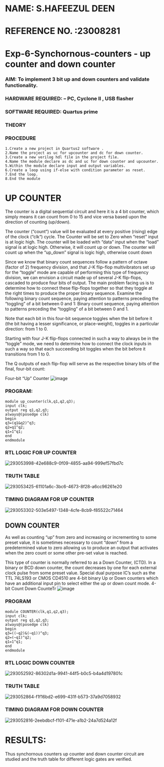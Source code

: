 # NAME: S.HAFEEZUL DEEN
# REFERENCE NO. :23008281 
# Exp-6-Synchornous-counters - up counter and down counter 
### AIM: To implement 3 bit up and down counters and validate  functionality.
### HARDWARE REQUIRED:  – PC, Cyclone II , USB flasher
### SOFTWARE REQUIRED:   Quartus prime
### THEORY 
### PROCEDURE
```
1.Create a new project in Quartus2 software . 
2.Name the project as uc for upcounter and dc for down counter.
3.Create a new verilog hdl file in the project file.
4.Name the module declare as dc and uc for down counter and upcounter. 
5.Within the module declare input and output variables.
6.Create a loop using if-else with condition parameter as reset.
7.End the loop. 
8.End the module
```
# UP COUNTER 
The counter is a digital sequential circuit and here it is a 4 bit counter, which simply means it can count from 0 to 15 and vice versa based upon the direction of counting (up/down). 

The counter (“count“) value will be evaluated at every positive (rising) edge of the clock (“clk“) cycle.
The Counter will be set to Zero when “reset” input is at logic high.
The counter will be loaded with “data” input when the “load” signal is at logic high. Otherwise, it will count up or down.
The counter will count up when the “up_down” signal is logic high, otherwise count down

Since we know that binary count sequences follow a pattern of octave (factor of 2) frequency division, and that J-K flip-flop multivibrators set up for the “toggle” mode are capable of performing this type of frequency division, we can envision a circuit made up of several J-K flip-flops, cascaded to produce four bits of output.
The main problem facing us is to determine how to connect these flip-flops together so that they toggle at the right times to produce the proper binary sequence.
Examine the following binary count sequence, paying attention to patterns preceding the “toggling” of a bit between 0 and 1:
Binary count sequence, paying attention to patterns preceding the “toggling” of a bit between 0 and 1.

Note that each bit in this four-bit sequence toggles when the bit before it (the bit having a lesser significance, or place-weight), toggles in a particular direction: from 1 to 0.



 
 

Starting with four J-K flip-flops connected in such a way to always be in the “toggle” mode, we need to determine how to connect the clock inputs in such a way so that each succeeding bit toggles when the bit before it transitions from 1 to 0.

The Q outputs of each flip-flop will serve as the respective binary bits of the final, four-bit count:

 
 

Four-bit “Up” Counter
![image](https://user-images.githubusercontent.com/36288975/169644758-b2f4339d-9532-40c5-af40-8f4f8c942e2c.png)
### PROGRAM:
```
module up_counter(clk,q1,q2,q3);
input clk;
output reg q1,q2,q3;
always@(posedge clk)
begin
q3=(q1&q2)^q3;
q2=q1^q2;
q1=1^q1;
end 
endmodule
```
### RTL LOGIC FOR UP COUNTER
![293053998-42e688c9-0f09-4855-aa94-999ef57fbd7c](https://github.com/Hafeezuldeen/Exp-7-Synchornous-counters-/assets/144979314/a03a9147-4071-4d8c-b1bb-c94baaacfe25)



### TRUTH TABLE
![293053425-61101a6c-3bc6-4673-8f28-a6cc96261e20](https://github.com/Hafeezuldeen/Exp-7-Synchornous-counters-/assets/144979314/0fad4afb-aff2-4a62-8494-e081757ba1ca)




### TIMING DIAGRAM FOR UP COUNTER
![293053302-503e5497-1348-4cfe-8cb9-f85522c71464](https://github.com/Hafeezuldeen/Exp-7-Synchornous-counters-/assets/144979314/1fa2cb7e-3c27-4c4e-a7be-71bfbca01bb6)





## DOWN COUNTER 

As well as counting “up” from zero and increasing or incrementing to some preset value, it is sometimes necessary to count “down” from a predetermined value to zero allowing us to produce an output that activates when the zero count or some other pre-set value is reached.

This type of counter is normally referred to as a Down Counter, (CTD). In a binary or BCD down counter, the count decreases by one for each external clock pulse from some preset value. Special dual purpose IC’s such as the TTL 74LS193 or CMOS CD4510 are 4-bit binary Up or Down counters which have an additional input pin to select either the up or down count mode.
4-bit Count Down CounteTr
![image](https://user-images.githubusercontent.com/36288975/169644844-1a14e123-7228-4ed8-81a9-eb937dff4ac8.png)

### PROGRAM 
```
module COUNTER(clk,q1,q2,q3);
input clk;
output reg q1,q2,q3;
always@(posedge clk)
begin
q3=((~q2)&(~q1))^q3;
q2=(~q1)^q2;
q1=1^q1;
end
endmodule
```






### RTL LOGIC DOWN COUNTER 
![293052592-86302d1a-9941-44f5-b0c5-b4a4d197801c](https://github.com/Hafeezuldeen/Exp-7-Synchornous-counters-/assets/144979314/aea0bb57-ab87-4549-9720-c26f35609f2d)





### TRUTH TABLE 
![293052864-f1f16bd2-e699-431f-b573-37a9d7058932](https://github.com/Hafeezuldeen/Exp-7-Synchornous-counters-/assets/144979314/e6ff8e0f-9248-4fa0-b05f-cbe39e102dcf)



### TIMING DIAGRAM FOR DOWN COUNTER
![293052816-2eebdbcf-f101-471e-a1b2-24a7d524a12f](https://github.com/Hafeezuldeen/Exp-7-Synchornous-counters-/assets/144979314/169f6ffa-5e86-4212-9451-25c5981e77b0)








# RESULTS:
Thus synchornous counters up counter and down counter circuit are studied and the truth table for different logic gates are verified.
